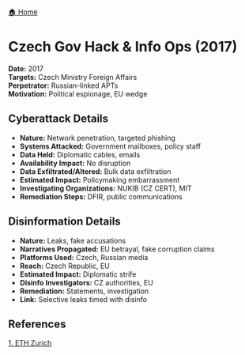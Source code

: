 <a href="{{ '/' | relative_url }}" class="home-button">🏠 Home</a>

# Czech Gov Hack & Info Ops (2017)

**Date:** 2017  
**Targets:** Czech Ministry Foreign Affairs  
**Perpetrator:** Russian-linked APTs  
**Motivation:** Political espionage, EU wedge

## Cyberattack Details
- **Nature:** Network penetration, targeted phishing
- **Systems Attacked:** Government mailboxes, policy staff
- **Data Held:** Diplomatic cables, emails
- **Availability Impact:** No disruption
- **Data Exfiltrated/Altered:** Bulk data exfiltration
- **Estimated Impact:** Policymaking embarrassment
- **Investigating Organizations:** NUKIB (CZ CERT), MIT
- **Remediation Steps:** DFIR, public communications

## Disinformation Details
- **Nature:** Leaks, fake accusations
- **Narratives Propagated:** EU betrayal, fake corruption claims
- **Platforms Used:** Czech, Russian media
- **Reach:** Czech Republic, EU
- **Estimated Impact:** Diplomatic strife
- **Disinfo Investigators:** CZ authorities, EU
- **Remediation:** Statements, investigation
- **Link:** Selective leaks timed with disinfo

## References
[1. ETH Zurich](https://www.files.ethz.ch/isn/194051/veebel-russian_disinformation.pdf)
